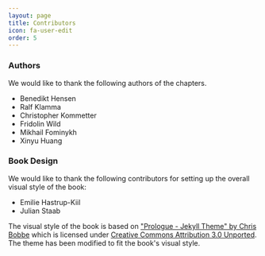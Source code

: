 ```yaml
---
layout: page
title: Contributors
icon: fa-user-edit
order: 5
---
```


### Authors

We would like to thank the following authors of the chapters.

- Benedikt Hensen
- Ralf Klamma
- Christopher Kommetter
- Fridolin Wild
- Mikhail Fominykh
- Xinyu Huang

### Book Design

We would like to thank the following contributors for setting up the overall visual style of the book:
- Emilie Hastrup-Kiil
- Julian Staab

The visual style of the book is based on ["Prologue - Jekyll Theme" by Chris Bobbe](https://github.com/chrisbobbe/jekyll-theme-prologue) which is licensed under [Creative Commons Attribution 3.0 Unported](https://github.com/chrisbobbe/jekyll-theme-prologue/blob/master/LICENSE.md).
The theme has been modified to fit the book's visual style.